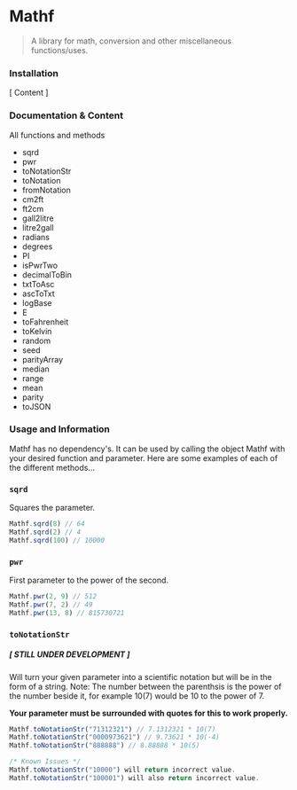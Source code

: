 # Mathf
> A library for math, conversion and other miscellaneous functions/uses.

### Installation
[ Content ]

### Documentation & Content
All functions and methods
- sqrd 
- pwr
- toNotationStr
- toNotation
- fromNotation
- cm2ft
- ft2cm
- gall2litre
- litre2gall
- radians
- degrees
- PI
- isPwrTwo
- decimalToBin
- txtToAsc
- ascToTxt
- logBase
- E
- toFahrenheit
- toKelvin
- random
- seed
- parityArray
- median
- range
- mean
- parity
- toJSON

### Usage and Information
Mathf has no dependency's. It can be used by calling the object Mathf with your desired function and parameter. Here are some 
examples of each of the different methods...

### ```sqrd```
Squares the parameter.
```javascript
Mathf.sqrd(8) // 64
Mathf.sqrd(2) // 4
Mathf.sqrd(100) // 10000
```

### ```pwr```
First parameter to the power of the second.
```javascript
Mathf.pwr(2, 9) // 512
Mathf.pwr(7, 2) // 49
Mathf.pwr(13, 8) // 815730721
```

### ```toNotationStr ``` 
##### [ STILL UNDER DEVELOPMENT ]
Will turn your given parameter into a scientific notation but will be in the form of a string.
Note: The number between the parenthsis is the power of the number beside it, for example 10(7) 
would be 10 to the power of 7.

**Your parameter must be surrounded with quotes for this to work properly.**
```javascript
Mathf.toNotationStr("71312321") // 7.1312321 * 10(7)
Mathf.toNotationStr("0000973621") // 9.73621 * 10(-4)
Mathf.toNotationStr("888888") // 8.88888 * 10(5)

/* Known Issues */
Mathf.toNotationStr("10000") will return incorrect value.
Mathf.toNotationStr("100001") will also return incorrect value.
```
